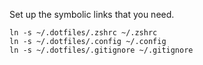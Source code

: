 
Set up the symbolic links that you need.
```
ln -s ~/.dotfiles/.zshrc ~/.zshrc
ln -s ~/.dotfiles/.config ~/.config
ln -s ~/.dotfiles/.gitignore ~/.gitignore
```
